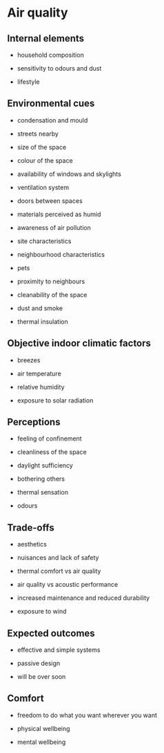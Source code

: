 # Air quality


## Internal elements

* household composition

* sensitivity to odours and dust

* lifestyle



## Environmental cues

* condensation and mould

* streets nearby

* size of the space

* colour of the space

* availability of windows and skylights

* ventilation system

* doors between spaces

* materials perceived as humid

* awareness of air pollution

* site characteristics

* neighbourhood characteristics

* pets

* proximity to neighbours

* cleanability of the space

* dust and smoke

* thermal insulation




## Objective indoor climatic factors

* breezes

* air temperature

* relative humidity

* exposure to solar radiation






## Perceptions

* feeling of confinement

* cleanliness of the space

* daylight sufficiency

* bothering others

* thermal sensation

* odours



## Trade-offs

* aesthetics

* nuisances and lack of safety

* thermal comfort vs air quality

* air quality vs acoustic performance

* increased maintenance and reduced durability

* exposure to wind



## Expected outcomes

* effective and simple systems

* passive design

* will be over soon






## Comfort

* freedom to do what you want wherever you want

* physical wellbeing

* mental wellbeing




